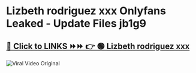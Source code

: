 
 # Lizbeth rodriguez xxx Onlyfans Leaked - Update Files jb1g9

## <h2><a href="https://clipsfans.com/Lizbeth_rodriguez_xxx&ref=git">🔗 Click to LINKS ⏩⏩ 👉 🟢 Lizbeth rodriguez xxx </a></h2>

<a href="https://clipsfans.com/Lizbeth_rodriguez_xxx&ref=git" rel="nofollow" data-target="animated-image.originalLink"><img src="https://i.ibb.co.com/xMMVF88/686577567.gif" alt="Viral Video Original" style="max-width: 100%; display: inline-block;" data-target="animated-image.originalImage"></a>

